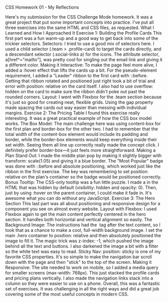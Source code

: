 CSS Homework 01 - My Reflections

Here's my submission for the CSS Challenge Mode homework. It was a great project that put some important concepts into practice. I've put all three exercises into the same HTML and CSS files, as requested.
What I Learned and How I Approached It
Exercise 1: Building the Profile Cards
This first part was a fun warm-up and a good way to get back into some of the trickier selectors.
Selectors: I tried to use a good mix of selectors here. I used a child selector (.team > .profile-card) to target the cards directly, and a descendant selector (.social-links a) for the icons. The attribute selector, a[href^="mailto"], was pretty cool for singling out the email link and giving it a different color.
Making it Interactive: To make the page feel more alive, I added a :hover effect that lifts the cards up a bit. For the pseudo-element requirement, I added a "Leader" ribbon to the first card with ::before. Getting that ribbon rotated and positioned just right took a bit of trial and error with position: relative on the card itself. I also had to use overflow: hidden on the card to make sure the ribbon didn't poke out past the rounded corners.
Layout: I went with Flexbox for the .team section because it's just so good for creating neat, flexible grids. Using the gap property made spacing the cards out way easier than messing with individual margins.
Exercise 2: The Pricing Table
I found this exercise really interesting. It was a great practical example of how the CSS box model works.
The Box Model: The main challenge here was using content-box for the first plan and border-box for the other two. I had to remember that the total width of the content-box element would include its padding and border, while the border-box elements would keep everything inside their set width. Seeing them all line up correctly really made the concept click. I definitely prefer border-box—it just feels more straightforward.
Making a Plan Stand Out: I made the middle plan pop by making it slightly bigger with transform: scale(1.05) and giving it a blue border. The "Most Popular" badge was done with ::before and absolute positioning, which worked just like the ribbon in the first exercise. The key was remembering to set position: relative on the plan's container so the badge would be positioned correctly.
Bonus Tooltip: The CSS-only tooltip was a fun little puzzle. I made a <span> in the HTML that was hidden by default (visibility: hidden and opacity: 0). Then, just by using :hover on the parent container, I could make it fade in. It's awesome what you can do without any JavaScript.
Exercise 3: The Hero Section
This last part was all about positioning and responsive design for a component you see on almost every website.
Layout with Flexbox: I used Flexbox again to get the main content perfectly centered in the hero section. It handles both horizontal and vertical alignment so easily.
The Background Image: The instructions had the <img> tag after the text content, so I took that as a chance to make a cool, full-width background image. I set the main .hero container to position: relative and then absolutely positioned the image to fill it. The magic trick was z-index: -1, which pushed the image behind all the text and buttons. I also darkened the image a bit with a filter so the white text was easy to read.
Sticky Nav: position: sticky is one of my favorite CSS properties. It's so simple to make the navigation bar scroll down with the page and then "stick" to the top of the screen.
Making it Responsive: The site needed to work on mobile, so I added a media query for smaller screens (max-width: 768px). This just stacked the profile cards and pricing plans vertically. I also made the navigation links stack into a column so they were easier to use on a phone.
Overall, this was a fantastic set of exercises. It was challenging in all the right ways and did a great job covering some of the most useful concepts in modern CSS.
